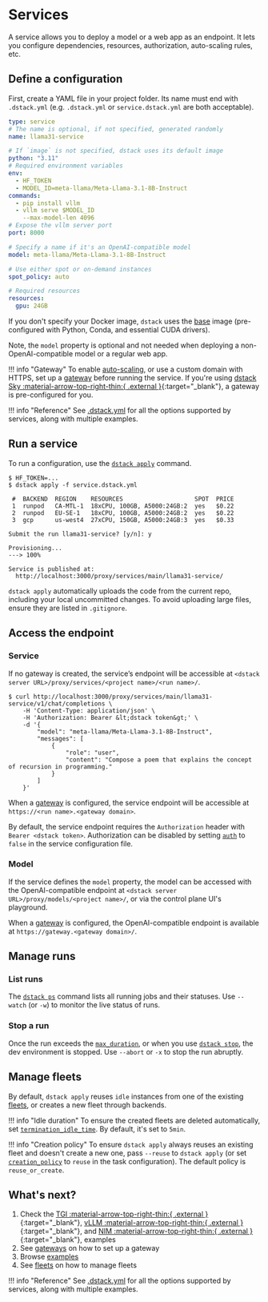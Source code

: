 # Services

A service allows you to deploy a model or a web app as an endpoint. It lets you configure
dependencies, resources, authorization, auto-scaling rules, etc.

## Define a configuration

First, create a YAML file in your project folder. Its name must end with `.dstack.yml` (e.g. `.dstack.yml` or
`service.dstack.yml`
are both acceptable).

<div editor-title="service.dstack.yml"> 

```yaml
type: service
# The name is optional, if not specified, generated randomly
name: llama31-service

# If `image` is not specified, dstack uses its default image
python: "3.11"
# Required environment variables
env:
  - HF_TOKEN
  - MODEL_ID=meta-llama/Meta-Llama-3.1-8B-Instruct
commands:
  - pip install vllm
  - vllm serve $MODEL_ID
    --max-model-len 4096
# Expose the vllm server port
port: 8000

# Specify a name if it's an OpenAI-compatible model
model: meta-llama/Meta-Llama-3.1-8B-Instruct

# Use either spot or on-demand instances
spot_policy: auto

# Required resources
resources:
  gpu: 24GB
```

</div>

If you don't specify your Docker image, `dstack` uses the [base](https://hub.docker.com/r/dstackai/base/tags) image
(pre-configured with Python, Conda, and essential CUDA drivers).

Note, the `model` property is optional and not needed when deploying a non-OpenAI-compatible model or a regular web app.

!!! info "Gateway"
    To enable [auto-scaling](reference/dstack.yml/service.md#auto-scaling), or use a custom domain with HTTPS, 
    set up a [gateway](concepts/gateways.md) before running the service.
    If you're using [dstack Sky :material-arrow-top-right-thin:{ .external }](https://sky.dstack.ai){:target="_blank"},
    a gateway is pre-configured for you.

!!! info "Reference"
    See [.dstack.yml](reference/dstack.yml/service.md) for all the options supported by
    services, along with multiple examples.

## Run a service

To run a configuration, use the [`dstack apply`](reference/cli/index.md#dstack-apply) command.

<div class="termy">

```shell
$ HF_TOKEN=...
$ dstack apply -f service.dstack.yml

 #  BACKEND  REGION    RESOURCES                    SPOT  PRICE
 1  runpod   CA-MTL-1  18xCPU, 100GB, A5000:24GB:2  yes   $0.22
 2  runpod   EU-SE-1   18xCPU, 100GB, A5000:24GB:2  yes   $0.22
 3  gcp      us-west4  27xCPU, 150GB, A5000:24GB:3  yes   $0.33
 
Submit the run llama31-service? [y/n]: y

Provisioning...
---> 100%

Service is published at: 
  http://localhost:3000/proxy/services/main/llama31-service/
```

</div>

`dstack apply` automatically uploads the code from the current repo, including your local uncommitted changes.
To avoid uploading large files, ensure they are listed in `.gitignore`.

## Access the endpoint

### Service

If no gateway is created, the service’s endpoint will be accessible at
`<dstack server URL>/proxy/services/<project name>/<run name>/`.

<div class="termy">

```shell
$ curl http://localhost:3000/proxy/services/main/llama31-service/v1/chat/completions \
    -H 'Content-Type: application/json' \
    -H 'Authorization: Bearer &lt;dstack token&gt;' \
    -d '{
        "model": "meta-llama/Meta-Llama-3.1-8B-Instruct",
        "messages": [
            {
                "role": "user",
                "content": "Compose a poem that explains the concept of recursion in programming."
            }
        ]
    }'
```

</div>

When a [gateway](concepts/gateways.md) is configured, the service endpoint will be accessible at `https://<run name>.<gateway domain>`.

By default, the service endpoint requires the `Authorization` header with `Bearer <dstack token>`.
Authorization can be disabled by setting [`auth`](reference/dstack.yml/service.md#authorization) to `false` in the
service configuration file.

### Model

If the service defines the `model` property, the model can be accessed with
the OpenAI-compatible endpoint at `<dstack server URL>/proxy/models/<project name>/`,
or via the control plane UI's playground.

When a [gateway](concepts/gateways.md) is configured, the OpenAI-compatible endpoint is available at `https://gateway.<gateway domain>/`.

## Manage runs

### List runs

The [`dstack ps`](reference/cli/index.md#dstack-ps)  command lists all running jobs and their statuses. 
Use `--watch` (or `-w`) to monitor the live status of runs.

### Stop a run

Once the run exceeds the [`max_duration`](reference/dstack.yml/task.md#max_duration), or when you use [`dstack stop`](reference/cli/index.md#dstack-stop), 
the dev environment is stopped. Use `--abort` or `-x` to stop the run abruptly. 

[//]: # (TODO: Mention `dstack logs` and `dstack logs -d`)

## Manage fleets

By default, `dstack apply` reuses `idle` instances from one of the existing [fleets](concepts/fleets.md), 
or creates a new fleet through backends.

!!! info "Idle duration"
    To ensure the created fleets are deleted automatically, set
    [`termination_idle_time`](reference/dstack.yml/fleet.md#termination_idle_time).
    By default, it's set to `5min`.

!!! info "Creation policy"
    To ensure `dstack apply` always reuses an existing fleet and doesn't create a new one,
    pass `--reuse` to `dstack apply` (or set [`creation_policy`](reference/dstack.yml/task.md#creation_policy) to `reuse` in the task configuration).
    The default policy is `reuse_or_create`.

## What's next?

1. Check the [TGI :material-arrow-top-right-thin:{ .external }](https://github.com/dstackai/dstack/blob/master/examples/deployment/tgi/README.md){:target="_blank"},
   [vLLM :material-arrow-top-right-thin:{ .external }](https://github.com/dstackai/dstack/blob/master/examples/deployment/vllm/README.md){:target="_blank"}, and 
   [NIM :material-arrow-top-right-thin:{ .external }](https://github.com/dstackai/dstack/blob/master/examples/deployment/nim/README.md){:target="_blank"}, examples
2. See [gateways](concepts/gateways.md) on how to set up a gateway
3. Browse [examples](/examples)
4. See [fleets](concepts/fleets.md) on how to manage fleets

!!! info "Reference"
    See [.dstack.yml](reference/dstack.yml/service.md) for all the options supported by
    services, along with multiple examples.
